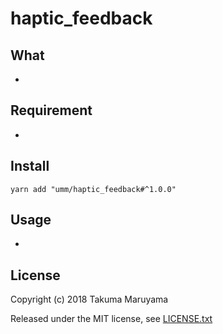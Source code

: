 # haptic_feedback

## What

* 

## Requirement

* 

## Install

```shell
yarn add "umm/haptic_feedback#^1.0.0"
```

## Usage

* 

## License

Copyright (c) 2018 Takuma Maruyama

Released under the MIT license, see [LICENSE.txt](LICENSE.txt)

